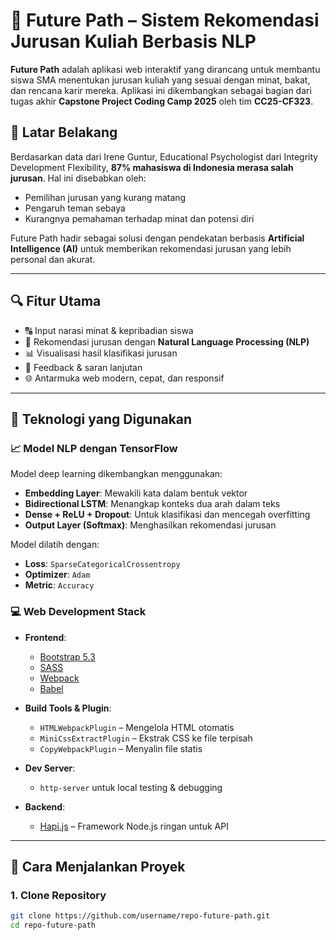 # 🌟 Future Path – Sistem Rekomendasi Jurusan Kuliah Berbasis NLP

**Future Path** adalah aplikasi web interaktif yang dirancang untuk membantu siswa SMA menentukan jurusan kuliah yang sesuai dengan minat, bakat, dan rencana karir mereka. Aplikasi ini dikembangkan sebagai bagian dari tugas akhir **Capstone Project Coding Camp 2025** oleh tim **CC25-CF323**.

## 🚩 Latar Belakang

Berdasarkan data dari Irene Guntur, Educational Psychologist dari Integrity Development Flexibility, **87% mahasiswa di Indonesia merasa salah jurusan**. Hal ini disebabkan oleh:

- Pemilihan jurusan yang kurang matang
- Pengaruh teman sebaya
- Kurangnya pemahaman terhadap minat dan potensi diri

Future Path hadir sebagai solusi dengan pendekatan berbasis **Artificial Intelligence (AI)** untuk memberikan rekomendasi jurusan yang lebih personal dan akurat.

---

## 🔍 Fitur Utama

- 🔠 Input narasi minat & kepribadian siswa
- 🤖 Rekomendasi jurusan dengan **Natural Language Processing (NLP)**
- 📊 Visualisasi hasil klasifikasi jurusan
- 💬 Feedback & saran lanjutan
- 🌐 Antarmuka web modern, cepat, dan responsif

---

## 🧠 Teknologi yang Digunakan

### 📈 Model NLP dengan TensorFlow

Model deep learning dikembangkan menggunakan:

- **Embedding Layer**: Mewakili kata dalam bentuk vektor
- **Bidirectional LSTM**: Menangkap konteks dua arah dalam teks
- **Dense + ReLU + Dropout**: Untuk klasifikasi dan mencegah overfitting
- **Output Layer (Softmax)**: Menghasilkan rekomendasi jurusan

Model dilatih dengan:
- **Loss**: `SparseCategoricalCrossentropy`
- **Optimizer**: `Adam`
- **Metric**: `Accuracy`

### 💻 Web Development Stack

- **Frontend**:  
  - [Bootstrap 5.3](https://getbootstrap.com/)
  - [SASS](https://sass-lang.com/)
  - [Webpack](https://webpack.js.org/)
  - [Babel](https://babeljs.io/)

- **Build Tools & Plugin**:  
  - `HTMLWebpackPlugin` – Mengelola HTML otomatis  
  - `MiniCssExtractPlugin` – Ekstrak CSS ke file terpisah  
  - `CopyWebpackPlugin` – Menyalin file statis

- **Dev Server**:  
  - `http-server` untuk local testing & debugging

- **Backend**:  
  - [Hapi.js](https://hapi.dev/) – Framework Node.js ringan untuk API

---

## 🚀 Cara Menjalankan Proyek

### 1. Clone Repository
```bash
git clone https://github.com/username/repo-future-path.git
cd repo-future-path
